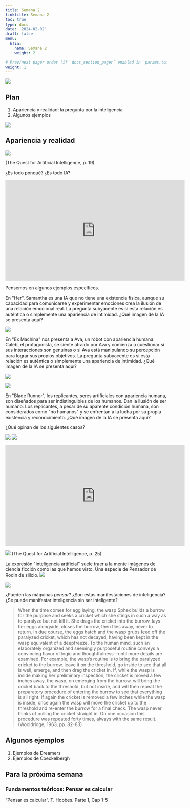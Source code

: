 ```yaml
---
title: Semana 2
linktitle: Semana 2
toc: true
type: docs
date: '2024-02-02'
draft: false
menu:
  hfia:
    name: Semana 2
    weight: 2

# Prev/next pager order (if `docs_section_pager` enabled in `params.toml`)
weight: 1
---
```



![](/courses/hfc/_index_files/borde.jpg)

## Plan
1.  Apariencia y realidad: la pregunta por la inteligencia
1.  Algunos ejemplos

![](/courses/hfc/_index_files/borde.jpg)

## Apariencia y realidad

![](/courses/hfia/img/dreamers.PNG)

(The Quest for Artificial Intelligence, p. 19)


¿Es todo ponqué? ¿Es todo IA?
<iframe width="560" height="315" src="https://www.youtube.com/embed/mI7M-WU9bhE?si=o9niv7wOi0em6gqF" title="YouTube video player" frameborder="0" allow="accelerometer; autoplay; clipboard-write; encrypted-media; gyroscope; picture-in-picture; web-share" allowfullscreen></iframe>


Pensemos en algunos ejemplos específicos.


En "Her", Samantha es una IA que no tiene una existencia física, aunque su capacidad para comunicarse y experimentar emociones crea la ilusión de una relación emocional real. La pregunta subyacente es si esta relación es  auténtica o simplemente una apariencia de intimidad. ¿Qué imagen de la IA se presenta aquí?

![](/courses/hfia/img/her.png)

En "Ex Machina" nos presenta a Ava, un robot con apariencia humana. Caleb, el protagonista, se siente atraído por Ava y comienza a cuestionar si sus interacciones son genuinas o si Ava está manipulando su percepción para lograr sus propios objetivos. La pregunta subyacente es si esta relación es auténtica o simplemente una apariencia de intimidad.  ¿Qué imagen de la IA se presenta aquí?


![](/courses/hfia/img/exmachina.png)



![](/courses/hfia/img/bladerunner.png)

En "Blade Runner", los replicantes, seres artificiales con apariencia humana, son diseñados para ser indistinguibles de los humanos. Dan la ilusión de ser humano. Los replicantes, a pesar de su aparente condición humana, son considerados como "no humanos" y se enfrentan a la lucha por su propia existencia y reconocimiento. ¿Qué imagen de la IA se presenta aquí?

¿Qué opinan de los siguientes casos?


![](/courses/hfia/img/golem.png)
![](/courses/tecyeco/img/8.jpg)
<iframe width="560" height="315" src="https://www.youtube.com/embed/Be8Gbqdox68?si=b717iT8a7ybvrAfr" title="YouTube video player" frameborder="0" allow="accelerometer; autoplay; clipboard-write; encrypted-media; gyroscope; picture-in-picture; web-share" allowfullscreen></iframe>

![](/courses/hfia/img/assimov.PNG)
(The Quest for Artificial Intelligence, p. 25)

La expresión "inteligencia artificial" suele traer a la mente imágenes de ciencia ficción como las que hemos visto. Úna especie de Pensador de Rodin de silicio. 
![](/courses/hfia/img/pensador.jpg)

![](/courses/tecyeco/img/1.jpg)


¿Pueden las máquinas _pensar_? ¿Son estas manifestaciones de inteligencia? ¿Se puede manifestar inteligencia sin ser inteligente?

> When the time comes for egg laying, the wasp Sphex builds a burrow for the
purpose and seeks a cricket which she stings in such a way as to paralyze but
not kill it. She drags the cricket into the burrow, lays her eggs alongside, closes
the burrow, then flies away, never to return. In due course, the eggs hatch and
the wasp grubs feed off the paralyzed cricket, which has not decayed, having
been kept in the wasp equivalent of a deepfreeze. To the human mind, such an
elaborately organized and seemingly purposeful routine conveys a convincing
flavor of logic and thoughtfulness—until more details are examined. For
example, the wasp’s routine is to bring the paralyzed cricket to the burrow,
leave it on the threshold, go inside to see that all is well, emerge, and then drag
the cricket in. If, while the wasp is inside making her preliminary inspection,
the cricket is moved a few inches away, the wasp, on emerging from the
burrow, will bring the cricket back to the threshold, but not inside, and will
then repeat the preparatory procedure of entering the burrow to see that
everything is all right. If again the cricket is removed a few inches while the
wasp is inside, once again the wasp will move the cricket up to the threshold
and re-enter the burrow for a final check. The wasp never thinks of pulling the
cricket straight in. On one occasion this procedure was repeated forty times,
always with the same result. (Wooldridge, 1963, pp. 82-83)




## Algunos ejemplos

1. Ejemplos de Dreamers
1. Ejemplos de Coeckelbergh


## Para la próxima semana

### Fundamentos teóricos: Pensar es calcular
“Pensar es calcular”. T. Hobbes. Parte 1, Cap 1-5